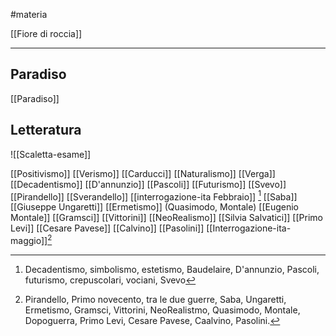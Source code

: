 #materia 

[[Fiore di roccia]]

---
## Paradiso
[[Paradiso]]


## Letteratura

![[Scaletta-esame]]

[[Positivismo]]
[[Verismo]]
[[Carducci]]
[[Naturalismo]]
[[Verga]]
[[Decadentismo]]
[[D'annunzio]]
[[Pascoli]]
[[Futurismo]]
[[Svevo]]
[[Pirandello]]
[[Sverandello]]
[[interrogazione-ita Febbraio]] [^1]
[[Saba]]
[[Giuseppe Ungaretti]]
[[Ermetismo]] (Quasimodo, Montale)
[[Eugenio Montale]]
[[Gramsci]]
[[Vittorini]]
[[NeoRealismo]]
[[Silvia Salvatici]]
[[Primo Levi]]
[[Cesare Pavese]]
[[Calvino]]
[[Pasolini]]
[[Interrogazione-ita-maggio]][^2]



[^1]: Decadentismo, simbolismo, estetismo, Baudelaire, D'annunzio, Pascoli, futurismo, crepuscolari, vociani, Svevo
[^2]: Pirandello, Primo novecento, tra le due guerre, Saba, Ungaretti, Ermetismo, Gramsci, Vittorini, NeoRealistmo, Quasimodo, Montale, Dopoguerra, Primo Levi, Cesare Pavese, Caalvino, Pasolini. 